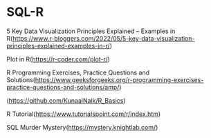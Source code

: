 # SQL-R

5 Key Data Visualization Principles Explained – Examples in R(https://www.r-bloggers.com/2022/05/5-key-data-visualization-principles-explained-examples-in-r/)

Plot in R(https://r-coder.com/plot-r/)

R Programming Exercises, Practice Questions and Solutions(https://www.geeksforgeeks.org/r-programming-exercises-practice-questions-and-solutions/amp/)

(https://github.com/KunaalNaik/R_Basics)

R Tutorial(https://www.tutorialspoint.com/r/index.htm)

SQL Murder Mystery(https://mystery.knightlab.com/)

